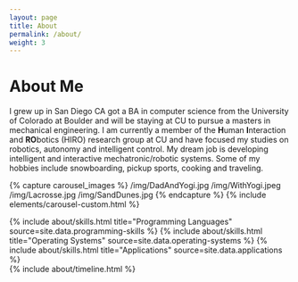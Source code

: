 ```yaml
---
layout: page
title: About
permalink: /about/
weight: 3
---
```


# **About Me**

I grew up in San Diego CA got a BA in computer science from the University of Colorado at Boulder and will be staying at CU to pursue a masters in mechanical engineering. I am currently a member of the **H**uman **I**nteraction and **RO**botics (HIRO) research group at CU and have focused my studies on robotics, autonomy and intelligent control. My dream job is developing intelligent and interactive mechatronic/robotic systems. Some of my hobbies include snowboarding, pickup sports, cooking and traveling.

{% capture carousel_images %} 
/img/DadAndYogi.jpg
/img/WithYogi.jpeg
/img/Lacrosse.jpg
/img/SandDunes.jpg
{% endcapture %} 
{% include elements/carousel-custom.html %}

<div class="row">
{% include about/skills.html title="Programming Languages" source=site.data.programming-skills %}
{% include about/skills.html title="Operating Systems" source=site.data.operating-systems %}
{% include about/skills.html title="Applications" source=site.data.applications %}
</div>

<div class="row">
{% include about/timeline.html %}
</div>
